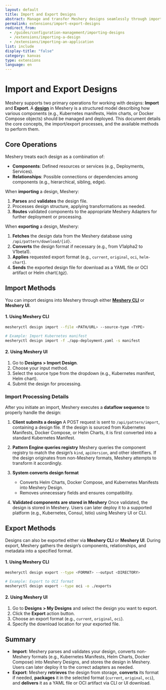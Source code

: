 ```yaml
---
layout: default
title: Import and Export Designs
abstract: Manage and transfer Meshery designs seamlessly through import and export using CLI and UI.
permalink: extensions/import-export-designs
redirect_from:
  - /guides/configuration-management/importing-designs
  - /extensions/importing-a-design
  - /extensions/importing-an-application
list: include
display-title: "false"
category: kanvas
type: extensions
language: en
---
```


# Import and Export Designs

Meshery supports two primary operations for working with designs: **Import** and **Export**.
A **[design](https://docs.meshery.io/concepts/logical/designs)** in Meshery is a structured model describing how various components (e.g., Kubernetes manifests, Helm charts, or Docker Compose objects) should be managed and deployed. This document details the core concepts, the import/export processes, and the available methods to perform them.

## Core Operations

Meshery treats each design as a combination of:
- **Components**: Defined resources or services (e.g., Deployments, Services).
- **Relationships**: Possible connections or dependencies among components (e.g., hierarchical, sibling, edge).

When **importing** a design, Meshery:
1. **Parses** and **validates** the design file.
2. Processes design structure, applying transformations as needed.
3. **Routes** validated components to the appropriate Meshery Adapters for further deployment or processing.

When **exporting** a design, Meshery:
1. **Fetches** the design data from the Meshery database using `/api/pattern/download/{id}`.
2. **Converts** the design format if necessary (e.g., from V1alpha2 to V1beta1).
3. **Applies** requested export format (e.g., `current`, `original`, `oci`, `helm-chart`).
4. **Sends** the exported design file for download as a YAML file or OCI artifact or Helm chart(.tgz).

## Import Methods

You can import designs into Meshery through either **[Meshery CLI](https://docs.meshery.io/reference/mesheryctl)** or **Meshery UI**.

#### 1. Using Meshery CLI

```bash
mesheryctl design import --file <PATH/URL> --source-type <TYPE>
```

```bash
# Example: Import Kubernetes manifest
mesheryctl design import -f ./app-deployment.yaml -s manifest
```

#### 2. Using Meshery UI

1. Go to **Designs > Import Design**.
2. Choose your input method.
3. Select the source type from the dropdown (e.g., Kubernetes manifest, Helm chart).
4. Submit the design for processing.

### Import Processing Details

After you initiate an import, Meshery executes a **dataflow sequence** to properly handle the design:

1. **Client submits a design**
   A POST request is sent to `/api/pattern/import`, containing a design file. If the design is sourced from Kubernetes Manifests, Docker Compose, or Helm Charts, it is first converted into a standard Kubernetes Manifest.

2. **Pattern Engine queries registry**
   Meshery queries the component registry to match the design’s `kind`, `apiVersion`, and other identifiers. If the design originates from non-Meshery formats, Meshery attempts to transform it accordingly.

3. **System converts design format**
   - Converts Helm Charts, Docker Compose, and Kubernetes Manifests into Meshery Design.
   - Removes unnecessary fields and ensures compatibility.

4. **Validated components are stored in Meshery**
   Once validated, the design is stored in Meshery. Users can later deploy it to a supported platform (e.g., Kubernetes, Consul, Istio) using Meshery UI or CLI.

## Export Methods

Designs can also be exported either via **Meshery CLI** or **Meshery UI**. During export, Meshery gathers the design’s components, relationships, and metadata into a specified format.

#### 1. Using Meshery CLI

```bash
mesheryctl design export --type <FORMAT> --output <DIRECTORY>
```

```bash
# Example: Export to OCI format
mesheryctl design export --type oci -o ./exports
```

#### 2. Using Meshery UI

1. Go to **Designs > My Designs** and select the design you want to export.
2. Click the **Export** action button.
3. Choose an export format (e.g., `current`, `original`, `oci`).
4. Specify the download location for your exported file.

## Summary

- **Import**: Meshery parses and validates your design, converts non-Meshery formats (e.g., Kubernetes Manifests, Helm Charts, Docker Compose) into Meshery Designs, and stores the design in Meshery. Users can later deploy it to the correct adapters as needed.
- **Export**: Meshery **retrieves** the design from storage, **converts** its format if needed, **packages** it in the selected format (`current`, `original`, `oci`), and **delivers** it as a YAML file or OCI artifact via CLI or UI download.
